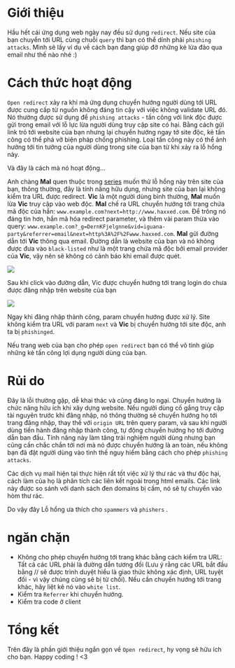 # Giới thiệu
Hầu hết cái ứng dụng web ngày nay đều sử dụng `redirect`. Nếu site của bạn chuyển tới URL cùng chuỗi `query` thì bạn có thể dính phải `phishing attacks`. Mình sẽ lấy ví dụ về cách bạn đang giúp đỡ những kẻ lừa đảo qua email như thế nào nhé :)

# Cách thức hoạt động
`Open redirect` xảy ra khi mà ứng dụng chuyển hướng người dùng tới URL được cung cấp từ nguồn không đáng tin cậy với việc không validate URL đó. Nó thường được sử dụng để `phishing attacks` - tấn công với link độc được gửi trong email với lỗ lực lừa người dùng truy cập site có hại. Bằng cách gửi link trỏ tới website của bạn nhưng lại chuyển hướng ngay tớ site độc, kẻ tấn công có thể phá vỡ biện pháp chống phishing. Loại tấn công này có thể ảnh hưởng tới tin tưởng của người dùng trong site của bạn từ khi xảy ra lỗ hổng này.

Và đây là cách mà nó hoạt động...

Anh chàng **Mal** quen thuộc trong [series](https://viblo.asia/s/to-da-hoc-bao-mat-co-ban-nhu-the-nao-68Z00JY2ZkG) muốn thử lỗ hổng này trên site của bạn, thông thường, đây là tính năng hữu dụng, nhưng site của bạn lại không kiểm tra URL được redirect. **Vic** là một người dùng bình thường, **Mal** muốn lừa **Vic** truy cập vào web độc. **Mal** chế ra URL chuyển hướng tới trang chứa mã độc của hắn: `www.example.com?next=http://www.haxxed.com`. Để trông nó đáng tin hơn, hắn mã hóa redirect parameter, và thêm vài param thừa vào query: `www.example.com?_g=DernKFjelgnne&vid=iguana-party&referrer=email&next=http%3A%2F%2Fwww.haxxed.com`. **Mal** gửi đường dẫn tới **Vic** thông qua email. Đường dẫn là website của bạn và nó không được đưa vào `black-listed` như là một trang chứa mã độc bởi email provider của **Vic**, vậy nên sẽ không có cảnh báo khi email được quét.

![](https://images.viblo.asia/62853f77-c55d-4a5a-99df-8df629d8a1e4.png)

Sau khi click vào đường dẫn, Vic được chuyển hướng tới trang login do chưa được đăng nhập trên website của bạn

![](https://images.viblo.asia/63295622-ea8f-4867-aa54-005c00dc53c7.png)

Ngay khi đăng nhập thành công, param chuyển hướng được xử lý. Site không kiểm tra URL với param `next` và **Vic** bị chuyển hướng tới site độc, anh ta bị `phishinged`.

Nếu trang web của bạn cho phép `open redirect` bạn có thể vô tình giúp những kẻ tấn công lợi dụng người dùng của bạn.

# Rủi do
Đây là lỗi thường gặp, dễ khai thác và cũng đáng lo ngại. Chuyển hướng là chức năng hữu ích khi xây dựng website. Nếu người dùng cố gắng truy cập tài nguyên trước khi đăng nhập, nó thông thường sẽ chuyển hướng họ tới trang đăng nhập, thay thế với `origin URL` trên query param, và sau khi người dùng tiến hành đăng nhập thành công, tự động chuyển hướng họ tới đường dẫn ban đầu. Tính năng này làm tăng trải nghiệm người dùng nhưng bạn cũng cần chắc chắn tới nơi mà nó được chuyển hướng là an toàn, nếu không bạn đã đặt người dùng vào tình thế nguy hiểm bằng cách cho phép `phishing attacks`.

Các dịch vụ mail hiện tại thực hiện rất tốt việc xử lý thư rác và thư độc hại, cách làm của họ là phân tích các liên kết ngoài trong html emails. Các link này được so sánh với danh sách đen domains bị cấm, nó sẽ tự chuyển vào hòm thư rác.

Do vậy đây Lỗ hổng ưa thích cho `spammers` và `phishers` .

# ngăn chặn
* Không cho phép chuyển hướng tới trang khác bằng cách kiểm tra URL: Tất cả các URL phải là đường dẫn tương đối (Lưu ý rằng các URL bắt đầu bằng // sẽ được trình duyệt hiểu là giao thức không xác định, URL tuyệt đối - vì vậy chúng cũng sẽ bị từ chối). Nếu cần chuyến hướng tới trang khác, hãy liệt kê nó vào `white list`.
* Kiểm tra `Referrer` khi chuyển hướng.
* Kiểm tra code ở client

# Tổng kết
Trên đây là phần giới thiệu ngắn gọn về `Open redirect`, hy vọng sẽ hữu ích cho bạn. Happy coding ! <3